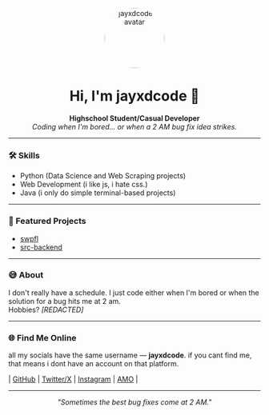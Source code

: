 <p align="center">
  <img src="https://avatars.githubusercontent.com/u/118164738?v=4" alt="jayxdcode's avatar" width="120" style="border-radius:50%;">
</p>

<h1 align="center">Hi, I'm jayxdcode 👋</h1>

<p align="center">
  <b> Highschool Student/Casual Developer</b><br>
  <i>Coding when I'm bored... or when a 2 AM bug fix idea strikes.</i>
</p>

---

### 🛠️ Skills

- Python (Data Science and Web Scraping projects)
- Web Development (i like js, i hate css.)
- Java (i only do simple terminal-based projects)

---

### 🌟 Featured Projects

- [swpfl](https://github.com/jayxdcode/swpfl)
- [src-backend](https://github.com/jayxdcode/src-backend)

---

### 😅 About

I don't really have a schedule. I just code either when I'm bored or when the solution for a bug hits me at 2 am.  
Hobbies? *[REDACTED]*

---

### 🌐 Find Me Online

all my socials have the same username — **jayxdcode**. if you cant find me, that means i dont have an account on that platform.

| [GitHub](https://github.com/jayxdcode) | [Twitter/X](https://x.com/jayxdcode) | [Instagram](https://instagram.com/jayxdcode) | [AMO](https://addons.mozilla.org/en-US/firefox/user/18805493/) |

---

<p align="center">
  <i>"Sometimes the best bug fixes come at 2 AM."</i>
</p>
